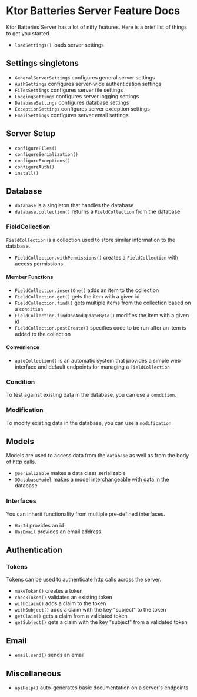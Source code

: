 # Ktor Batteries Server Feature Docs
Ktor Batteries Server has a lot of nifty features. Here is a brief list of things to get you started.

- `loadSettings()` loads server settings

## Settings singletons

- `GeneralServerSettings` configures general server settings
- `AuthSettings` configures server-wide authentication settings
- `FilesSettings` configures server file settings
- `LoggingSettings` configures server logging settings
- `DatabaseSettings` configures database settings
- `ExceptionSettings` configures server exception settings
- `EmailSettings` configures server email settings

## Server Setup

-  `configureFiles()`
-  `configureSerialization()`
-  `configureExceptions()`
-  `configureAuth()`
-  `install()`

## Database

- `database` is a singleton that handles the database
- `database.collection()` returns a `FieldCollection` from the database

### FieldCollection
`FieldCollection` is a collection used to store similar information to the database.

- `FieldCollection.withPermissions()` creates a `FieldCollection` with access permissions

#### Member Functions

- `FieldCollection.insertOne()` adds an item to the collection
- `FieldCollection.get()` gets the item with a given id
- `FieldCollection.find()` gets multiple items from the collection based on a `condition`
- `FieldCollection.findOneAndUpdateById()` modifies the item with a given id
- `FieldCollection.postCreate()` specifies code to be run after an item is added to the collection

#### Convenience

- `autoCollection()` is an automatic system that provides a simple web interface and default endpoints for managing a `FieldCollection`

### Condition
To test against existing data in the database, you can use a `condition`.

### Modification
To modify existing data in the database, you can use a `modification`.

## Models
Models are used to access data from the `database` as well as from the body of http calls.

- `@Serializable` makes a data class serializable
- `@DatabaseModel` makes a model interchangeable with data in the database

### Interfaces
You can inherit functionality from multiple pre-defined interfaces.

- `HasId` provides an id
- `HasEmail` provides an email address

## Authentication

### Tokens
Tokens can be used to authenticate http calls across the server.

- `makeToken()` creates a token
- `checkToken()` validates an existing token
- `withClaim()` adds a claim to the token
- `withSubject()` adds a claim with the key "subject" to the token
- `getClaim()` gets a claim from a validated token
- `getSubject()` gets a claim with the key "subject" from a validated token

## Email

- `email.send()` sends an email

## Miscellaneous

- `apiHelp()` auto-generates basic documentation on a server's endpoints

